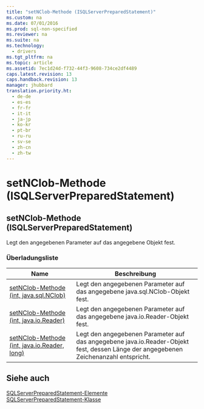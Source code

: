 ```yaml
---
title: "setNClob-Methode (ISQLServerPreparedStatement)"
ms.custom: na
ms.date: 07/01/2016
ms.prod: sql-non-specified
ms.reviewer: na
ms.suite: na
ms.technology: 
  - drivers
ms.tgt_pltfrm: na
ms.topic: article
ms.assetid: 7ec1d24d-f732-44f3-9608-734ce2df4489
caps.latest.revision: 13
caps.handback.revision: 13
manager: jhubbard
translation.priority.ht: 
  - de-de
  - es-es
  - fr-fr
  - it-it
  - ja-jp
  - ko-kr
  - pt-br
  - ru-ru
  - sv-se
  - zh-cn
  - zh-tw
---
```

# setNClob-Methode (ISQLServerPreparedStatement)
    
## setNClob\-Methode \(ISQLServerPreparedStatement\)  
 Legt den angegebenen Parameter auf das angegebene Objekt fest.  
  
### Überladungsliste  
  
|Name|Beschreibung|  
|----------|------------------|  
|[setNClob-Methode &#40;int, java.sql.NClob&#41;](../content/setNClob-Method--int--java.sql.NClob-.md)|Legt den angegebenen Parameter auf das angegebene java.sql.NClob\-Objekt fest.|  
|[setNClob-Methode &#40;int, java.io.Reader&#41;](../content/setNClob-Method--int--java.io.Reader-.md)|Legt den angegebenen Parameter auf das angegebene java.io.Reader\-Objekt fest.|  
|[setNClob-Methode &#40;int, java.io.Reader, long&#41;](../content/setNClob-Method--int--java.io.Reader--long-.md)|Legt den angegebenen Parameter auf das angegebene java.io.Reader\-Objekt fest, dessen Länge der angegebenen Zeichenanzahl entspricht.|  
  
## Siehe auch  
 [SQLServerPreparedStatement-Elemente](../content/SQLServerPreparedStatement-Members.md)   
 [SQLServerPreparedStatement-Klasse](../content/SQLServerPreparedStatement-Class.md)  
  
  